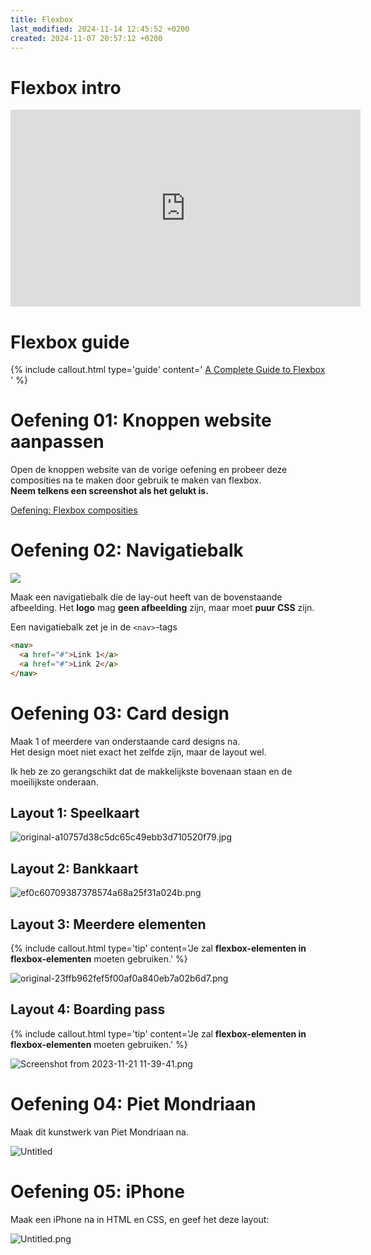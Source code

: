 ```yaml
---
title: Flexbox
last_modified: 2024-11-14 12:45:52 +0200
created: 2024-11-07 20:57:12 +0200
---
```


# Flexbox intro

<iframe width="560" height="315" src="https://www.youtube.com/embed/phWxA89Dy94?si=og4ADDivMCmBYykR" title="YouTube video player" frameborder="0" allow="accelerometer; autoplay; clipboard-write; encrypted-media; gyroscope; picture-in-picture; web-share" referrerpolicy="strict-origin-when-cross-origin" allowfullscreen></iframe>

# Flexbox guide

{% include callout.html type='guide' content='
[A Complete Guide to Flexbox](https://css-tricks.com/snippets/css/a-guide-to-flexbox/)
' %}

# Oefening 01: Knoppen website aanpassen

Open de knoppen website van de vorige oefening en probeer deze composities na te maken door gebruik te maken van flexbox.  
**Neem telkens een screenshot als het gelukt is.**

[Oefening: Flexbox composities](oef-flexbox-composities)

# Oefening 02: Navigatiebalk

![](images/flexbox-navbar.png)

Maak een navigatiebalk die de lay-out heeft van de bovenstaande afbeelding.
Het **logo** mag **geen afbeelding** zijn, maar moet **puur CSS** zijn.

Een navigatiebalk zet je in de `<nav>`-tags

```html
<nav>
  <a href="#">Link 1</a>
  <a href="#">Link 2</a>
</nav>
```

# Oefening 03: Card design

Maak 1 of meerdere van onderstaande card designs na.  
Het design moet niet exact het zelfde zijn, maar de layout wel.  

Ik heb ze zo gerangschikt dat de makkelijkste bovenaan staan en de moeilijkste onderaan.

## Layout 1: Speelkaart

![original-a10757d38c5dc65c49ebb3d710520f79.jpg](images/flexbox-speelkaart.jpg)

## Layout 2: Bankkaart

![ef0c60709387378574a68a25f31a024b.png](images/flexbox-bankkaart.png)

## Layout 3: Meerdere elementen

{% include callout.html type='tip' content='Je zal **flexbox-elementen in flexbox-elementen** moeten gebruiken.' %}

![original-23ffb962fef5f00af0a840eb7a02b6d7.png](images/flexbox-layout3.png)

## Layout 4: Boarding pass

{% include callout.html type='tip' content='Je zal **flexbox-elementen in flexbox-elementen** moeten gebruiken.' %}

![Screenshot from 2023-11-21 11-39-41.png](images/flexbox-Boarding-pass.png)

# Oefening 04: Piet Mondriaan

Maak dit kunstwerk van Piet Mondriaan na.

![Untitled](images/flexbox-mondriaan.jpeg)

# Oefening 05: iPhone

Maak een iPhone na in HTML en CSS, en geef het deze layout:

![Untitled.png](images/flexbox-iphone.png)
